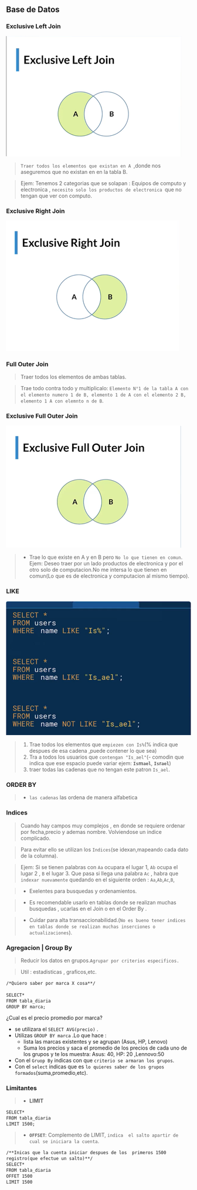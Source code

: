 ## **Base de Datos**
### **Exclusive  Left Join**
![](./img/exclusiveJoin.png)

> `Traer todos los elementos que existan en A `,donde nos aseguremos que  no existan en en la tabla  B.

> Ejem: Tenemos 2 categorias que se solapan : Equipos de computo y electronica , `necesito solo los productos de electronica `que no tengan que ver con computo.

### **Exclusive Right Join**
![](./img/exclusiveRightJoin.png)

### **Full Outer Join**
> Traer todos los elementos de ambas tablas.

>Trae todo contra todo y multiplicalo: `Elemento N°1 de la tabla A con el elemento numero 1 de B, elemento 1 de A con el elemento 2 B, elemento 1 A con elemnto n de B`.

### **Exclusive Full Outer Join**
![](./img/exclusiveFullOuterJoin.png)
> - Trae lo que existe en A y en B pero `No lo que tienen en comun`.
> Ejem: Deseo traer  por un lado productos  de electronica y por el otro solo de  computacion.No me intersa lo que tienen en comun(Lo que es de electronica y computacion al mismo tiempo).

### **LIKE**
![](./img/like.png)
> 1. Trae todos los elementos que `empiezen con Is%`(% indica que despues de esa cadena ,puede contener lo que sea)
> 2. Tra a todos los usuarios que  `contengan "Is_ael"`(- comodin que indica que ese espacio puede variar ejem: **`Is`m`ael`**, **`Is`r`ael`**)
> 3. traer todas las cadenas que no tengan este patron `Is_ael`.

### ORDER BY 
>    - `las cadenas` las ordena de manera alfabetica

### **Indices**
> Cuando hay campos muy complejos , en donde  se requiere ordenar por fecha,precio y ademas nombre. Volviendose un indice complicado.

> Para evitar ello se utilizan los `Indices`(se idexan,mapeando cada dato de la columna).

> Ejem:  Si se tienen palabras con `Aa` ocupara el lugar 1, `Ab` ocupa el lugar 2 , `B` el lugar 3. Que pasa si llega una palabra `Ac` , habra que `indexar nuevamente` quedando  en el siguiente orden : `Aa`,`Ab`,`Ac`,`B`,

> - Exelentes para busquedas y ordenamientos.

> - Es recomendable usarlo  en tablas donde se  realizan muchas busquedas , ucarlas en el Join o en el Order By .

> - Cuidar para alta transaccionabilidad.(`No es bueno tener indices en tablas donde se realizan muchas inserciones o actualizaciones`).

### **Agregacion | Group By**

> Reducir los datos en grupos.`Agrupar por criterios especificos.`

> Util : estadisticas , graficos,etc.

```
/*Quiero saber por marca X cosa**/

SELECT*
FROM tabla_diaria
GROUP BY marca;

```
¿Cual es el precio promedio por marca?

- se utilizara el `SELECT AVG(precio)` .
- Utilizas `GROUP BY marca` .Lo que hace :
     - lista las marcas  existentes y se agrupan (Asus, HP, Lenovo)
     - Suma los precios y saca el promedio  de los precios de cada uno de los grupos y te los muestra: Asus: 40, HP: 20 ,Lennovo:50
- Con el `Gruop By` indicas con que `criterio se armaran los grupos`.
- Con el `select` indicas que es `lo quieres saber de los grupos formados`(suma,promedio,etc).

### **Limitantes**
> - **LIMIT**
```
SELECT*
FROM tabla_diaria
LIMIT 1500;
```
>    - **`OFFSET`**: Complemento de LIMIT, `indica  el salto apartir de cual se iniciara la cuenta`.
```
/**Inicas que la cuenta iniciar despues de los  primeros 1500 registro(que efectue un salto)**/
SELECT*
FROM tabla_diaria
OFFET 1500
LIMIT 1500
```
















